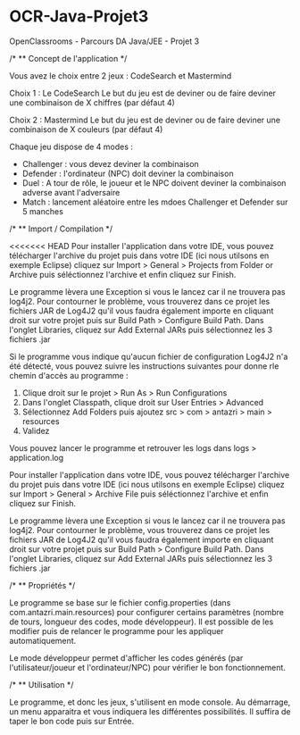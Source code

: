 # OCR-Java-Projet3
OpenClassrooms - Parcours DA Java/JEE - Projet 3

/*
** Concept de l'application
*/

Vous avez le choix entre 2 jeux : CodeSearch et Mastermind

Choix 1 : Le CodeSearch
Le but du jeu est de deviner ou de faire deviner une combinaison de X chiffres (par défaut 4)

Choix 2 : Mastermind
Le but du jeu est de deviner ou de faire deviner une combinaison de X couleurs (par défaut 4)

Chaque jeu dispose de 4 modes :
- Challenger : vous devez deviner la combinaison
- Defender : l'ordinateur (NPC) doit deviner la combinaison
- Duel : A tour de rôle, le joueur et le NPC doivent deviner la combinaison adverse avant l'adversaire
- Match : lancement aléatoire entre les mdoes Challenger et Defender sur 5 manches

/*
** Import / Compilation
*/

<<<<<<< HEAD
Pour installer l'application dans votre IDE, vous pouvez télécharger l'archive du projet puis dans votre IDE (ici nous utilsons en exemple Eclipse) cliquez sur Import > General > Projects from Folder or Archive puis séléctionnez l'archive et enfin cliquez sur Finish.

Le programme lèvera une Exception si vous le lancez car il ne trouvera pas log4j2. Pour contourner le problème, vous trouverez dans ce projet les fichiers JAR de Log4J2 qu'il vous faudra également importe en cliquant droit sur votre projet puis sur Build Path > Configure Build Path. Dans l'onglet Libraries, cliquez sur Add External JARs puis sélectionnez les 3 fichiers .jar

Si le programme vous indique qu'aucun fichier de configuration Log4J2 n'a été détecté, vous pouvez suivre les instructions suivantes pour donne rle chemin d'accès au programme :
1. Clique droit sur le projet > Run As > Run Configurations
2. Dans l'onglet Classpath, clique droit sur User Entries > Advanced
3. Sélectionnez Add Folders puis ajoutez src > com > antazri > main > resources
4. Validez

Vous pouvez lancer le programme et retrouver les logs dans logs > application.log

Pour installer l'application dans votre IDE, vous pouvez télécharger l'archive du projet puis dans votre IDE (ici nous utilsons en exemple Eclipse) cliquez sur Import > General > Archive File puis séléctionnez l'archive et enfin cliquez sur Finish.

Le programme lèvera une Exception si vous le lancez car il ne trouvera pas log4j2. Pour contourner le problème, vous trouverez dans ce projet les fichiers JAR de Log4J2 qu'il vous faudra également importe en cliquant droit sur votre projet puis sur Build Path > Configure Build Path. Dans l'onglet Libraries, cliquez sur Add External JARs puis sélectionnez les 3 fichiers .jar


/*
** Propriétés
*/

Le programme se base sur le fichier config.properties (dans com.antazri.main.resources) pour configurer certains paramètres (nombre de tours, longueur des codes, mode développeur). Il est possible de les modifier puis de relancer le programme pour les appliquer automatiquement.

Le mode développeur permet d'afficher les codes générés (par l'utilisateur/joueur et l'ordinateur/NPC) pour vérifier le bon fonctionnement. 

/*
** Utilisation
*/

Le programme, et donc les jeux, s'utilisent en mode console. Au démarrage, un menu apparaitra et vous indiquera les différentes possibilités. Il suffira de taper le bon code puis sur Entrée. 
